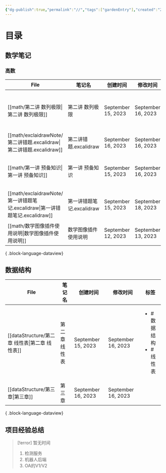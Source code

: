 ```yaml
---
{"dg-publish":true,"permalink":"//","tags":["gardenEntry"],"created":"2023-09-17T11:19:58.061+08:00","updated":"2023-09-17T11:20:43.173+08:00"}
---
```


# 目录

## 数学笔记

### 高数

| File                                                              | 笔记名                | 创建时间               | 修改时间               | 标签                                                           |
| ----------------------------------------------------------------- | ------------------ | ------------------ | ------------------ | ------------------------------------------------------------ |
| [[math/第二讲 数列极限\|第二讲 数列极限]]                                    | 第二讲 数列极限           | September 15, 2023 | September 16, 2023 | <ul><li>#数学</li><li>#高数</li><li>#基础30讲</li><li>#数列</li></ul> |
| [[math/exclaidrawNote/第二讲错题.excalidraw\|第二讲错题.excalidraw]]     | 第二讲错题.excalidraw   | September 16, 2023 | September 16, 2023 | <ul><li>#excalidraw</li></ul>                                |
| [[math/第一讲 预备知识\|第一讲 预备知识]]                                    | 第一讲 预备知识           | September 15, 2023 | September 16, 2023 | <ul><li>#数学</li><li>#高数</li><li>#基础知识</li></ul>              |
| [[math/exclaidrawNote/第一讲错题笔记.excalidraw\|第一讲错题笔记.excalidraw]] | 第一讲错题笔记.excalidraw | September 15, 2023 | September 18, 2023 | <ul><li>#excalidraw</li><li>#数学</li><li>#错题</li></ul>        |
| [[math/数学图像插件使用说明\|数学图像插件使用说明]]                                | 数学图像插件使用说明         | September 12, 2023 | September 13, 2023 | <ul></ul>                                                    |

{ .block-language-dataview}

## 数据结构

| File                                  | 笔记名     | 创建时间               | 修改时间               | 标签                                   |
| ------------------------------------- | ------- | ------------------ | ------------------ | ------------------------------------ |
| [[dataStructure/第二章 线性表\|第二章 线性表]] | 第二章 线性表 | September 15, 2023 | September 16, 2023 | <ul><li>#数据结构</li><li>#线性表</li></ul> |
| [[dataStructure/第三章\|第三章]]         | 第三章     | September 16, 2023 | September 16, 2023 | <ul></ul>                            |

{ .block-language-dataview}

## 项目经验总结

> [!error] 暂无时间
> 1. 检测服务
> 2. 机器人后端
> 3. OA的V1/V2